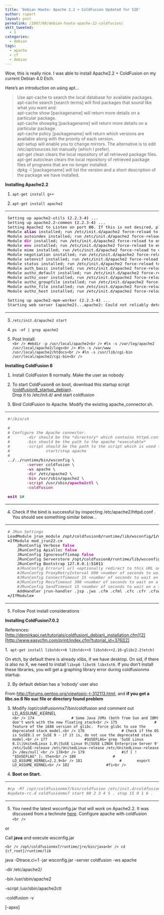 ```yaml
---
title: 'Debian Howto: Apache 2.2 + ColdFusion Updated for SID'
author: rupert
layout: post
permalink: /2007/08/debian-howto-apache-22-coldfusion/
aktt_tweeted:
  - 1
categories:
  - debian
tags:
  - apache
  - cf
  - debian
---
```

Wow, this is really nice. I was able to install Apache2.2 + ColdFusion on my current Debian 4.0 Etch.

Here&#8217;s an introduction on using apt&#8230;

> Use apt-cache to search the local database for available packages.  
> apt-cache search [search terms] will find packages that sound like what you want and:  
> apt-cache show [packagename] will return more details on a particular package.  
> apt-cache showpkg [packagename] will return more details on a particular package.  
> apt-cache policy [packagename] will return which versions are available along with the priority of each version.  
> apt-setup will enable you to change mirrors. The alternative is to edit /etc/apt/sources.list manually (which I prefer).  
> apt-get clean clears the local repository of all retrieved package files.  
> apt-get autoclean clears the local repository of retrieved package files of programs that are no longer installed.  
> dpkg -l [packagename] will list the version and a short description of the package we have installed.

**Installing Apache2.2**

1. `apt-get install g++`

2. `apt-get install apache2`

<div class="wp_syntax">
  <table>
    <tr>
      <td class="code">
        <pre class="bash" style="font-family:monospace;">Setting up apache2-utils <span style="color: #7a0874; font-weight: bold;">&#40;</span>2.2.3-<span style="color: #000000;">4</span><span style="color: #7a0874; font-weight: bold;">&#41;</span> ...
Setting up apache2.2-common <span style="color: #7a0874; font-weight: bold;">&#40;</span>2.2.3-<span style="color: #000000;">4</span><span style="color: #7a0874; font-weight: bold;">&#41;</span> ...
Setting Apache2 to Listen on port <span style="color: #000000;">80</span>. If this is not desired, please edit <span style="color: #000000; font-weight: bold;">/</span>etc<span style="color: #000000; font-weight: bold;">/</span>apache2<span style="color: #000000; font-weight: bold;">/</span>ports.conf <span style="color: #c20cb9; font-weight: bold;">as</span> desired. Note that the Port directive no longer works.
Module <span style="color: #7a0874; font-weight: bold;">alias</span> installed; run <span style="color: #000000; font-weight: bold;">/</span>etc<span style="color: #000000; font-weight: bold;">/</span>init.d<span style="color: #000000; font-weight: bold;">/</span>apache2 force-reload to enable.
Module autoindex installed; run <span style="color: #000000; font-weight: bold;">/</span>etc<span style="color: #000000; font-weight: bold;">/</span>init.d<span style="color: #000000; font-weight: bold;">/</span>apache2 force-reload to enable.
Module <span style="color: #c20cb9; font-weight: bold;">dir</span> installed; run <span style="color: #000000; font-weight: bold;">/</span>etc<span style="color: #000000; font-weight: bold;">/</span>init.d<span style="color: #000000; font-weight: bold;">/</span>apache2 force-reload to enable.
Module <span style="color: #c20cb9; font-weight: bold;">env</span> installed; run <span style="color: #000000; font-weight: bold;">/</span>etc<span style="color: #000000; font-weight: bold;">/</span>init.d<span style="color: #000000; font-weight: bold;">/</span>apache2 force-reload to enable.
Module mime installed; run <span style="color: #000000; font-weight: bold;">/</span>etc<span style="color: #000000; font-weight: bold;">/</span>init.d<span style="color: #000000; font-weight: bold;">/</span>apache2 force-reload to enable.
Module negotiation installed; run <span style="color: #000000; font-weight: bold;">/</span>etc<span style="color: #000000; font-weight: bold;">/</span>init.d<span style="color: #000000; font-weight: bold;">/</span>apache2 force-reload to enable.
Module setenvif installed; run <span style="color: #000000; font-weight: bold;">/</span>etc<span style="color: #000000; font-weight: bold;">/</span>init.d<span style="color: #000000; font-weight: bold;">/</span>apache2 force-reload to enable.
Module status installed; run <span style="color: #000000; font-weight: bold;">/</span>etc<span style="color: #000000; font-weight: bold;">/</span>init.d<span style="color: #000000; font-weight: bold;">/</span>apache2 force-reload to enable.
Module auth_basic installed; run <span style="color: #000000; font-weight: bold;">/</span>etc<span style="color: #000000; font-weight: bold;">/</span>init.d<span style="color: #000000; font-weight: bold;">/</span>apache2 force-reload to enable.
Module authz_default installed; run <span style="color: #000000; font-weight: bold;">/</span>etc<span style="color: #000000; font-weight: bold;">/</span>init.d<span style="color: #000000; font-weight: bold;">/</span>apache2 force-reload to enable.
Module authz_user installed; run <span style="color: #000000; font-weight: bold;">/</span>etc<span style="color: #000000; font-weight: bold;">/</span>init.d<span style="color: #000000; font-weight: bold;">/</span>apache2 force-reload to enable.
Module authz_groupfile installed; run <span style="color: #000000; font-weight: bold;">/</span>etc<span style="color: #000000; font-weight: bold;">/</span>init.d<span style="color: #000000; font-weight: bold;">/</span>apache2 force-reload to enable.
Module authn_file installed; run <span style="color: #000000; font-weight: bold;">/</span>etc<span style="color: #000000; font-weight: bold;">/</span>init.d<span style="color: #000000; font-weight: bold;">/</span>apache2 force-reload to enable.
Module authz_host installed; run <span style="color: #000000; font-weight: bold;">/</span>etc<span style="color: #000000; font-weight: bold;">/</span>init.d<span style="color: #000000; font-weight: bold;">/</span>apache2 force-reload to enable.
&nbsp;
Setting up apache2-mpm-worker <span style="color: #7a0874; font-weight: bold;">&#40;</span>2.2.3-<span style="color: #000000;">4</span><span style="color: #7a0874; font-weight: bold;">&#41;</span> ...
Starting web server <span style="color: #7a0874; font-weight: bold;">&#40;</span>apache2<span style="color: #7a0874; font-weight: bold;">&#41;</span>...apache2: Could not reliably determine the server<span style="color: #ff0000;">'s fully qualified domain name, using 127.0.0.1 for ServerName</span></pre>
      </td>
    </tr>
  </table>
</div>

3. `/etc/init.d/apache2 start`

4. `ps -ef | grep apache2`

5. Post Install:  
`<br />
#mkdir -p /usr/local/apache2<br />
#ln -s /var/log/apache2 /usr/local/apache2/logs<br />
#ln -s /var/www 	/usr/local/apache2/htdocs<br />
#ln -s /usr/lib/cgi-bin /usr/local/apache2/cgi-bin<br />
`

**Installing ColdFusion 8**  
1. Install ColdFusion 8 normally. Make the user as nobody

2. To start ColdFusion8 on boot, download this startup script ([coldfusion8\_startup\_debian][1]).  
Drop it to /etc/init.d/ and start coldfusion

3. Bind ColdFusion to Apache. Modify the existing apache_connector.sh.

<div class="wp_syntax">
  <table>
    <tr>
      <td class="code">
        <pre class="bash" style="font-family:monospace;"><span style="color: #666666; font-style: italic;">#!/bin/sh</span>
&nbsp;
<span style="color: #666666; font-style: italic;">#</span>
<span style="color: #666666; font-style: italic;"># Configure the Apache connector.</span>
<span style="color: #666666; font-style: italic;">#       -dir should be the *directory* which contains httpd.conf</span>
<span style="color: #666666; font-style: italic;">#       -bin should be the path to the apache *executable*</span>
<span style="color: #666666; font-style: italic;">#       -script should be the path to the script which is used to</span>
<span style="color: #666666; font-style: italic;">#               start/stop apache</span>
<span style="color: #666666; font-style: italic;">#</span>
..<span style="color: #000000; font-weight: bold;">/</span>..<span style="color: #000000; font-weight: bold;">/</span>runtime<span style="color: #000000; font-weight: bold;">/</span>bin<span style="color: #000000; font-weight: bold;">/</span>wsconfig \
        <span style="color: #660033;">-server</span> coldfusion \
        <span style="color: #660033;">-ws</span> apache \
        <span style="color: #660033;">-dir</span> <span style="color: #000000; font-weight: bold;">/</span>etc<span style="color: #000000; font-weight: bold;">/</span>apache2 \
        <span style="color: #660033;">-bin</span> <span style="color: #000000; font-weight: bold;">/</span>usr<span style="color: #000000; font-weight: bold;">/</span>sbin<span style="color: #000000; font-weight: bold;">/</span>apache2 \
        <span style="color: #660033;">-script</span> <span style="color: #000000; font-weight: bold;">/</span>usr<span style="color: #000000; font-weight: bold;">/</span>sbin<span style="color: #000000; font-weight: bold;">/</span><span style="color: #c20cb9; font-weight: bold;">apache2ctl</span> \
        <span style="color: #660033;">-coldfusion</span>
&nbsp;
<span style="color: #7a0874; font-weight: bold;">exit</span> <span style="color: #007800;">$#</span></pre>
      </td>
    </tr>
  </table>
</div>

4. Check if the bind is successful by inspecting /etc/apache2/httpd.conf . You should see something similar below&#8230;

<div class="wp_syntax">
  <table>
    <tr>
      <td class="code">
        <pre class="bash" style="font-family:monospace;"><span style="color: #666666; font-style: italic;"># JRun Settings</span>
LoadModule jrun_module <span style="color: #000000; font-weight: bold;">/</span>opt<span style="color: #000000; font-weight: bold;">/</span>coldfusion8<span style="color: #000000; font-weight: bold;">/</span>runtime<span style="color: #000000; font-weight: bold;">/</span>lib<span style="color: #000000; font-weight: bold;">/</span>wsconfig<span style="color: #000000; font-weight: bold;">/</span><span style="color: #000000;">1</span><span style="color: #000000; font-weight: bold;">/</span>mod_jrun22.so
<span style="color: #000000; font-weight: bold;">&lt;</span>IfModule mod_jrun22.c<span style="color: #000000; font-weight: bold;">&gt;</span>
    JRunConfig Verbose <span style="color: #c20cb9; font-weight: bold;">false</span>
    JRunConfig Apialloc <span style="color: #c20cb9; font-weight: bold;">false</span>
    JRunConfig Ignoresuffixmap <span style="color: #c20cb9; font-weight: bold;">false</span>
    JRunConfig Serverstore <span style="color: #000000; font-weight: bold;">/</span>opt<span style="color: #000000; font-weight: bold;">/</span>coldfusion8<span style="color: #000000; font-weight: bold;">/</span>runtime<span style="color: #000000; font-weight: bold;">/</span>lib<span style="color: #000000; font-weight: bold;">/</span>wsconfig<span style="color: #000000; font-weight: bold;">/</span><span style="color: #000000;">1</span><span style="color: #000000; font-weight: bold;">/</span>jrunserver.store
    JRunConfig Bootstrap 127.0.0.1:<span style="color: #000000;">51011</span>
    <span style="color: #666666; font-style: italic;">#JRunConfig Errorurl url &lt;optionally redirect to this URL on errors&gt;</span>
    <span style="color: #666666; font-style: italic;">#JRunConfig ProxyRetryInterval 600 &lt;number of seconds to wait before trying to reconnect to unreachable clustered server&gt;</span>
    <span style="color: #666666; font-style: italic;">#JRunConfig ConnectTimeout 15 &lt;number of seconds to wait on a socket connect to a jrun server&gt;</span>
    <span style="color: #666666; font-style: italic;">#JRunConfig RecvTimeout 300 &lt;number of seconds to wait on a socket receive to a jrun server&gt;</span>
    <span style="color: #666666; font-style: italic;">#JRunConfig SendTimeout 15 &lt;number of seconds to wait on a socket send to a jrun server&gt;</span>
    AddHandler jrun-handler .jsp .jws .cfm .cfml .cfc .cfr .cfswf
<span style="color: #000000; font-weight: bold;">&lt;/</span>IfModule<span style="color: #000000; font-weight: bold;">&gt;</span></pre>
      </td>
    </tr>
  </table>
</div>

5. Follow Post install considerations

**Installing ColdFusion7.0.2**

References:  
[http://demirkapi.net/tutorials/coldfusion\_debian\_installation.cfm][2]  
[http://www.easycfm.com/print/index.cfm?tutorial_id=376][2]

1.` apt-get install libstdc++6 libstdc++5 libstdc++2.10-glibc2.2(etch)`

On etch, by default there is already xlibs, if we have desktop. On sid, if there is also no X, we need to install `libxp6 libxt6 libxtst6`. If you don&#8217;t install these libraries, you will get a graphing library error during coldfusionmx startup.

2. By default debian has a &#8216;nobody&#8217; user also

From <http://forums.gentoo.org/viewtopic-t-312113.html>, and **if you get a libc.so.6 No suc file or directory found problem**

3. Modify /opt/coldfusionmx7/bin/coldfusion and comment out LD\_ASSUME\_KERNEL  
``<br />
174                 # Some Java JVMs (both from Sun and IBM) don't work with the new floating stack<br />
175                 # feature of the i686 version of glibc.  Force glibc to use the deprecated stack model.<br />
176                 # Check if the OS is SuSE8.1 or SuSE 9 - if it is, do not use the deprecated stack model.<br />
177                 #SUSEFLAG=`grep 'SuSE Linux 8.1\|UnitedLinux 1.0\|SuSE Linux 9\|SUSE LINUX Enterprise Server 9' /etc/SuSE-release /etc/UnitedLinux-release /etc/UnitedLinux-release 2> /dev/null`<br />
178<br />
179                 #if [ ! "$SUSEFLAG" ]; then<br />
180                 #       LD_ASSUME_KERNEL=2.2.9<br />
181                 #       export LD_ASSUME_KERNEL<br />
182                 #fi<br />
``

4. **Boot on Start.**

<div class="wp_syntax">
  <table>
    <tr>
      <td class="code">
        <pre class="bash" style="font-family:monospace;"><span style="color: #666666; font-style: italic;">#cp -Rf /opt/coldfusionmx7/bin/coldfusion /etc/init.d/coldfusionmx7</span>
<span style="color: #666666; font-style: italic;">#update-rc.d coldfusionmx7 start 80 2 3 4 5 . stop 15 0 1 6 .</span></pre>
      </td>
    </tr>
  </table>
</div>

5. You need the latest wsconfig.jar that will work on Apache2.2. It was discussed from a technote [here][3]. Configure apache with coldfusion  
`<br />
`

or

Call **java** and execute wsconfig.jar

`<br />
/opt/coldfusionmx7/runtime/jre/bin/java<br />
cd {cf_root}/runtime/lib`

java -Dtrace.ci=1 -jar wsconfig.jar -server coldfusion -ws apache

-dir /etc/apache2/

-bin /usr/sbin/apache2

-script /usr/sbin/apache2ctl

-coldfusion -v

[-apxs]

 [1]: /images/2008/05/coldfusion8_startup_debian.sh
 [2]: http://demirkapi.net/tutorials/coldfusion_debian_installation.cfm
 [3]: http://kb.adobe.com/selfservice/viewContent.do?externalId=8001e97&sliceId=2